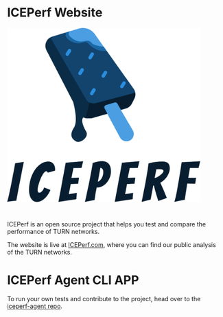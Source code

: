# ICEPerf Website
<div style='width: 450px; margin-bottom: 40px'>
  <img src='src/assets/ICEPerfLogo.svg'>
</div>

ICEPerf is an open source project that helps you test and compare the performance of TURN networks.

The website is live at [ICEPerf.com](https://iceperf.com), where you can find our public analysis of the TURN networks.

# ICEPerf Agent CLI APP
To run your own tests and contribute to the project, head over to the [iceperf-agent repo](https://github.com/nimbleape/iceperf-agent).
